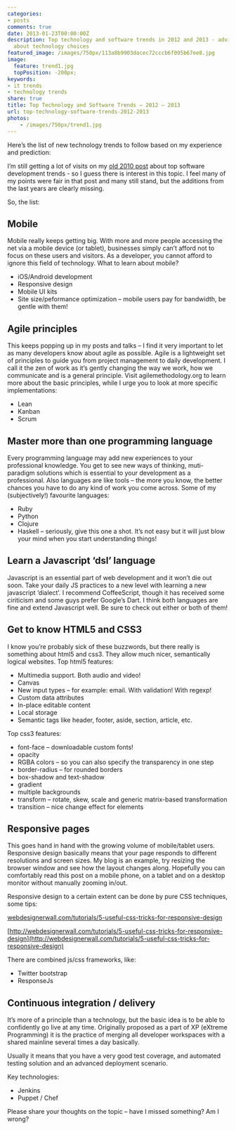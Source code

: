 ```yaml
---
categories:
- posts
comments: true
date: 2013-01-23T00:00:00Z
description: Top technology and software trends in 2012 and 2013 - advices for developers
  about technology choices
featured_image: /images/750px/113a8b9903dacec72cccb6f095b67ee8.jpg
image:
  feature: trend1.jpg
  topPosition: -200px;
keywords:
- it trends
- technology trends
share: true
title: Top Technology and Software Trends – 2012 – 2013
url: top-technology-software-trends-2012-2013
photos:
    - /images/750px/trend1.jpg
---
```


Here’s the list of new technology trends to follow based on my experience and prediction:


I’m still getting a lot of visits on my [old 2010 post](http://ochronus.com/top-5-trends-in-software-development/) about top software development trends  - so I guess there is interest in this topic. I feel many of my points were fair in that post and many still stand, but the additions from the last years are clearly missing.

So, the list:

## Mobile

Mobile really keeps getting big. With more and more people accessing the net via a mobile device (or tablet), businesses simply can’t afford not to focus on these users and visitors. As a developer, you cannot afford to ignore this field of technology. What to learn about mobile?

* iOS/Android development
* Responsive design
* Mobile UI kits
* Site size/peformance optimization – mobile users pay for bandwidth, be gentle with them!

## Agile principles

This keeps popping up in my posts and talks – I find it very important to let as many developers know about agile as possible. Agile is a lightweight set of principles to guide you from project management to daily development. I call it the zen of work as it’s gently changing the way we work, how we communicate and is a general principle. Visit agilemethodology.org to learn more about the basic principles, while I urge you to look at more specific implementations:

* Lean
* Kanban
* Scrum

## Master more than one programming language

Every programming language may add new experiences to your professional knowledge. You get to see new ways of thinking, muti-paradigm solutions which is essential to your development as a professional. Also languages are like tools – the more you know, the better chances you have to do any kind of work you come across. Some of my (subjectively!) favourite languages:

* Ruby
* Python
* Clojure
* Haskell – seriously, give this one a shot. It’s not easy but it will just blow your mind when you start understanding things!

## Learn a Javascript ‘dsl’ language

Javascript is an essential part of web development and it won’t die out soon. Take your daily JS practices to a new level with learning a new javascript ‘dialect’. I recommend CoffeeScript, though it has received some ciriticism and some guys prefer Google’s Dart. I think both languages are fine and extend Javascript well. Be sure to check out either or both of them!

## Get to know HTML5 and CSS3

I know you’re probably  sick of these buzzwords, but there really is something about html5 and css3. They allow much nicer, semantically logical websites. Top html5 features:

* Multimedia support. Both audio and video!
* Canvas
* New input types – for example: email. With validation! With regexp!
* Custom data attributes
* In-place editable content
* Local storage
* Semantic tags like header, footer, aside, section, article, etc.

Top css3 features:

* font-face – downloadable custom fonts!
* opacity
* RGBA colors – so you can also specify the transparency in one step
* border-radius – for rounded borders
* box-shadow and text-shadow
* gradient
* multiple backgrounds
* transform – rotate, skew, scale and generic matrix-based transformation
* transition – nice change effect for elements

## Responsive pages

This goes hand in hand with the growing volume of mobile/tablet users. Responsive design basically means that your page responds to different resolutions and screen sizes. My blog is an example, try resizing the browser window and see how the layout changes along. Hopefully you can comfortably read this post on a mobile phone, on a tablet and on a desktop monitor without manually zooming in/out.

Responsive design to a certain extent can be done by pure CSS techniques, some tips:

[webdesignerwall.com/tutorials/5-useful-css-tricks-for-responsive-design](webdesignerwall.com/tutorials/5-useful-css-tricks-for-responsive-design)

[http://webdesignerwall.com/tutorials/5-useful-css-tricks-for-responsive-design](http://webdesignerwall.com/tutorials/5-useful-css-tricks-for-responsive-design)

There are combined js/css frameworks, like:

* Twitter bootstrap
* ResponseJs

## Continuous integration / delivery

It’s more of a principle than a technology, but the basic idea is to be able to confidently go live at any time. Originally proposed as a part of XP (eXtreme Programming) it is the practice of merging all developer workspaces with a shared mainline several times a day basically.

Usually it means that you have a very good test coverage, and automated testing solution and an advanced deployment scenario.

Key technologies:

* Jenkins
* Puppet / Chef
 

Please share your thoughts on the topic – have I missed something? Am I wrong?